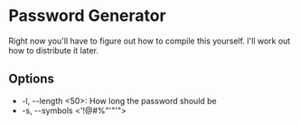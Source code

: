 # Password Generator
Right now you'll have to figure out how to compile this yourself.  I'll work
out how to distribute it later.

## Options
* -l, --length &lt;50&gt;: How long the password should be
* -s, --symbols &lt;'!@#$%"'&gt;: Use this to define which symbols are allowed Enter `0` to not use any symbols. To use a single quote, concatenate with a double quoted string.  For example &lt;'!@#$%"'"'"&gt;
